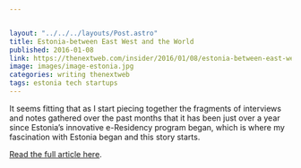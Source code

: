 ```yaml
---


layout: "../../../layouts/Post.astro"
title: Estonia-between East West and the World
published: 2016-01-08
link: https://thenextweb.com/insider/2016/01/08/estonia-between-east-west-and-the-world/
image: images/image-estonia.jpg
categories: writing thenextweb
tags: estonia tech startups
---
```


It seems fitting that as I start piecing together the fragments of interviews and notes gathered over the past months that it has been just over a year since Estonia’s innovative e-Residency program began, which is where my fascination with Estonia began and this story starts.

[Read the full article here](https://thenextweb.com/insider/2016/01/08/estonia-between-east-west-and-the-world/).
